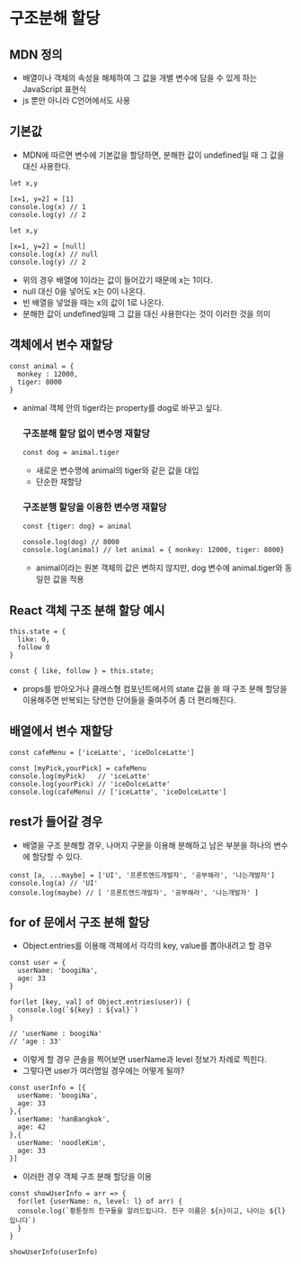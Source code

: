 # 구조분해 할당

## MDN 정의

- 배열이나 객체의 속성을 해체하여 그 값을 개별 변수에 담을 수 있게 하는 JavaScript 표현식
- js 뿐만 아니라 C언어에서도 사용

## 기본값

- MDN에 따르면 변수에 기본값을 할당하면, 분해한 값이 undefined일 때 그 값을 대신 사용한다.

```
let x,y

[x=1, y=2] = [1]
console.log(x) // 1
console.log(y) // 2
```

```
let x,y

[x=1, y=2] = [null]
console.log(x) // null
console.log(y) // 2
```

- 위의 경우 배열에 1이라는 값이 들어갔기 때문에 x는 1이다.
- null 대신 0을 넣어도 x는 0이 나온다.
- 빈 배열을 넣었을 때는 x의 값이 1로 나온다.
- 분해한 값이 undefined일때 그 값을 대신 사용한다는 것이 이러한 것을 의미

## 객체에서 변수 재할당

```
const animal = {
  monkey : 12000,
  tiger: 8000
}
```

- animal 객체 안의 tiger라는 property를 dog로 바꾸고 싶다.

  ### 구조분해 할당 없이 변수명 재할당

  ```
  const dog = animal.tiger
  ```

  - 새로운 변수명에 animal의 tiger와 같은 값을 대입
  - 단순한 재할당

  ### 구조분행 할당을 이용한 변수명 재할당

  ```
  const {tiger: dog} = animal

  console.log(dog) // 8000
  console.log(animal) // let animal = { monkey: 12000, tiger: 8000}
  ```

  - animal이라는 원본 객체의 값은 변하지 않지만, dog 변수에 animal.tiger와 동일한 값을 적용

## React 객체 구조 분해 할당 예시

```
this.state = {
  like: 0,
  follow 0
}

const { like, follow } = this.state;
```

- props를 받아오거나 클래스형 컴포넌트에서의 state 값을 쓸 때 구조 분해 할당을 이용해주면
  반복되는 당연한 단어들을 줄여주어 좀 더 편리해진다.

## 배열에서 변수 재할당

```
const cafeMenu = ['iceLatte', 'iceDolceLatte']

const [myPick,yourPick] = cafeMenu
console.log(myPick)   // 'iceLatte'
console.log(yourPick) // 'iceDolceLatte'
console.log(cafeMenu) // ['iceLatte', 'iceDolceLatte']
```

## rest가 들어갈 경우

- 배열을 구조 분해할 경우, 나머지 구문을 이용해 분해하고 남은 부분을 하나의 변수에 할당할 수 있다.

```
const [a, ...maybe] = ['UI', '프론트엔드개발자', '공부해라', '나는개발자']
console.log(a) // 'UI'
console.log(maybe) // [ '프론트엔드개발자', '공부해라', '나는개발자' ]
```

## for of 문에서 구조 분해 할당

- Object.entries를 이용해 객체에서 각각의 key, value를 뽑아내려고 할 경우

```
const user = {
  userName: 'boogiNa',
  age: 33
}

for(let [key, val] of Object.entries(user)) {
  console.log(`${key} : ${val}`)
}

// 'userName : boogiNa'
// 'age : 33'
```

- 이렇게 할 경우 콘솔을 찍어보면 userName과 level 정보가 차례로 찍힌다.
- 그렇다면 user가 여러명일 경우에는 어떻게 될까?

```
const userInfo = [{
  userName: 'boogiNa',
  age: 33
},{
  userName: 'hanBangkok',
  age: 42
},{
  userName: 'noodleKim',
  age: 33
}]
```

- 이러한 경우 객체 구조 분해 할당을 이용

```
const showUserInfo = arr => {
  for(let {userName: n, level: l} of arr) {
  console.log(`황툰청의 친구들을 알려드립니다. 친구 이름은 ${n}이고, 나이는 ${l} 입니다`)
  }
}

showUserInfo(userInfo)
```

